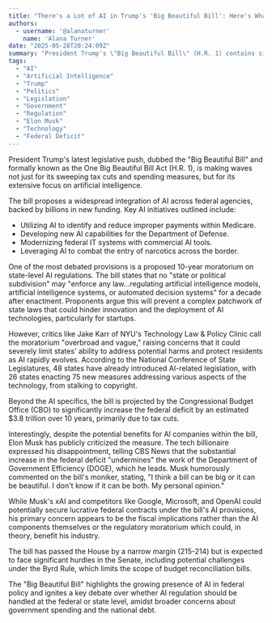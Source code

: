 ```yaml
---
title: "There's a Lot of AI in Trump's 'Big Beautiful Bill': Here's What It Does and Why Elon Is Not a Fan"
authors:
  - username: '@alanaturner'
    name: 'Alana Turner'
date: "2025-05-28T20:24:09Z"
summary: "President Trump's \"Big Beautiful Bill\" (H.R. 1) contains significant provisions for integrating AI across the federal government, including a controversial 10-year moratorium on state-level AI regulation. While tech companies could benefit, Elon Musk has criticized the bill primarily for its estimated $3.8 trillion addition to the federal deficit."
tags:
  - "AI"
  - "Artificial Intelligence"
  - "Trump"
  - "Politics"
  - "Legislation"
  - "Government"
  - "Regulation"
  - "Elon Musk"
  - "Technology"
  - "Federal Deficit"
---
```


President Trump's latest legislative push, dubbed the "Big Beautiful Bill" and formally known as the One Big Beautiful Bill Act (H.R. 1), is making waves not just for its sweeping tax cuts and spending measures, but for its extensive focus on artificial intelligence.

The bill proposes a widespread integration of AI across federal agencies, backed by billions in new funding. Key AI initiatives outlined include:

*   Utilizing AI to identify and reduce improper payments within Medicare.
*   Developing new AI capabilities for the Department of Defense.
*   Modernizing federal IT systems with commercial AI tools.
*   Leveraging AI to combat the entry of narcotics across the border.

One of the most debated provisions is a proposed 10-year moratorium on state-level AI regulations. The bill states that no "state or political subdivision" may "enforce any law...regulating artificial intelligence models, artificial intelligence systems, or automated decision systems" for a decade after enactment. Proponents argue this will prevent a complex patchwork of state laws that could hinder innovation and the deployment of AI technologies, particularly for startups.

However, critics like Jake Karr of NYU's Technology Law & Policy Clinic call the moratorium "overbroad and vague," raising concerns that it could severely limit states' ability to address potential harms and protect residents as AI rapidly evolves. According to the National Conference of State Legislatures, 48 states have already introduced AI-related legislation, with 26 states enacting 75 new measures addressing various aspects of the technology, from stalking to copyright.

Beyond the AI specifics, the bill is projected by the Congressional Budget Office (CBO) to significantly increase the federal deficit by an estimated $3.8 trillion over 10 years, primarily due to tax cuts.

Interestingly, despite the potential benefits for AI companies within the bill, Elon Musk has publicly criticized the measure. The tech billionaire expressed his disappointment, telling CBS News that the substantial increase in the federal deficit "undermines" the work of the Department of Government Efficiency (DOGE), which he leads. Musk humorously commented on the bill's moniker, stating, "I think a bill can be big or it can be beautiful. I don't know if it can be both. My personal opinion."

While Musk's xAI and competitors like Google, Microsoft, and OpenAI could potentially secure lucrative federal contracts under the bill's AI provisions, his primary concern appears to be the fiscal implications rather than the AI components themselves or the regulatory moratorium which could, in theory, benefit his industry.

The bill has passed the House by a narrow margin (215-214) but is expected to face significant hurdles in the Senate, including potential challenges under the Byrd Rule, which limits the scope of budget reconciliation bills.

The "Big Beautiful Bill" highlights the growing presence of AI in federal policy and ignites a key debate over whether AI regulation should be handled at the federal or state level, amidst broader concerns about government spending and the national debt.
